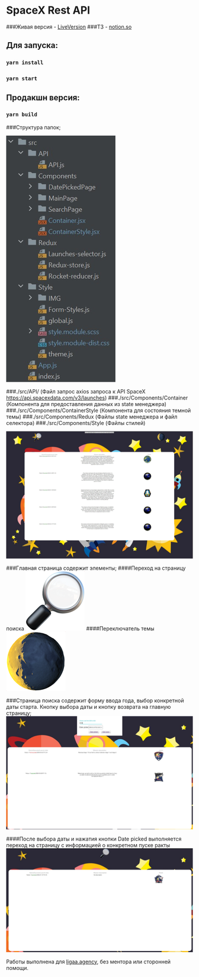 # SpaceX Rest API

###Живая версия - [LiveVersion](https://spacex-saint-fons.vercel.app/)
###ТЗ - [notion.so](https://www.notion.so/front-end-258e55dfd25e40f09d1f342f8e9a7aa5)

## Для запуска:


### `yarn install`
### `yarn start`

## Продакшн версия:

### `yarn build`

###Структура папок;

![img.jpg](src/Style/IMG/readme/1.jpg)

###./src/API/ (Файл запрос axios запроса к API SpaceX https://api.spacexdata.com/v3/launches)
###./src/Components/Container (Компонента для предоставления данных из state менеджера)
###./src/Components/ContainerStyle (Компонента для состояния темной темы)
###./src/Components/Redux (Файлы state менеджера и файл селектора)
###./src/Components/Style (Файлы стилей)

![img.jpg](src/Style/IMG/readme/main_page.jpg)


###Главная страница содержит элементы;
####Переход на страницу поиска ![img.png](src/Style/IMG/search.png)
####Переключатель темы ![img.png](src/Style/IMG/moon.png)

###Страница поиска содержит форму ввода года, выбор конкретной даты старта. Кнопку выбора даты и кнопку возврата на главную страницу;
![img.jpg](src/Style/IMG/readme/2008_year.jpg)


####После выбора даты и нажатия кнопки Date picked выполняется переход на страницу с информацией о конкретном пуске ракты
![img.jpg](src/Style/IMG/readme/date_picked.jpg)


Работы выполнена для [ligaa.agency](https://ligaa.agency/), без ментора или сторонней помощи.
